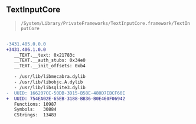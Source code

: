 ## TextInputCore

> `/System/Library/PrivateFrameworks/TextInputCore.framework/TextInputCore`

```diff

-3431.405.0.0.0
+3431.406.1.0.0
   __TEXT.__text: 0x21783c
   __TEXT.__auth_stubs: 0x34e0
   __TEXT.__init_offsets: 0xb4

   - /usr/lib/libmecabra.dylib
   - /usr/lib/libobjc.A.dylib
   - /usr/lib/libsqlite3.dylib
-  UUID: 166207CC-50DB-3D15-B58E-480D7EBCF60E
+  UUID: 754EA02E-65EB-3188-BB36-B0E460F06942
   Functions: 10987
   Symbols:   30884
   CStrings:  13483

```
